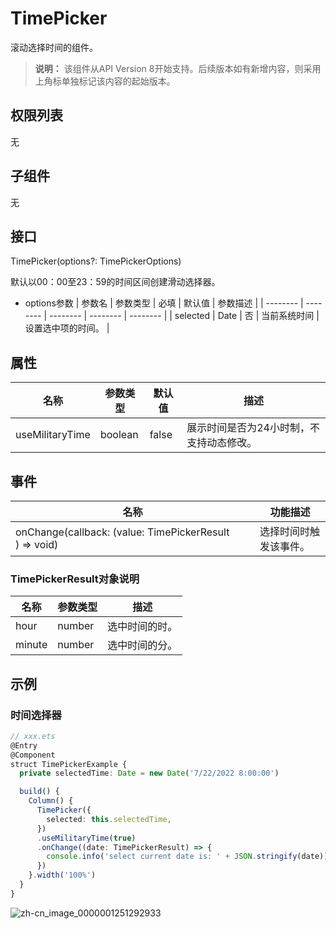 # TimePicker

滚动选择时间的组件。

>  **说明：**
> 该组件从API Version 8开始支持。后续版本如有新增内容，则采用上角标单独标记该内容的起始版本。


## 权限列表

无


## 子组件

无


## 接口

TimePicker(options?: TimePickerOptions)

默认以00：00至23：59的时间区间创建滑动选择器。

- options参数
  | 参数名 | 参数类型 | 必填 | 默认值 | 参数描述 |
  | -------- | -------- | -------- | -------- | -------- |
  | selected | Date | 否 | 当前系统时间 | 设置选中项的时间。 |


## 属性

| 名称 | 参数类型 | 默认值 | 描述 |
| -------- | -------- | -------- | -------- |
| useMilitaryTime | boolean | false | 展示时间是否为24小时制，不支持动态修改。 |


## 事件

| 名称 | 功能描述 |
| -------- | -------- |
| onChange(callback:&nbsp;(value:&nbsp;TimePickerResult )&nbsp;=&gt;&nbsp;void) | 选择时间时触发该事件。 |

### TimePickerResult对象说明
| 名称 | 参数类型 | 描述 |
| -------- | -------- | -------- |
| hour | number | 选中时间的时。 |
| minute | number | 选中时间的分。 |


## 示例


### 时间选择器

```ts
// xxx.ets
@Entry
@Component
struct TimePickerExample {
  private selectedTime: Date = new Date('7/22/2022 8:00:00')

  build() {
    Column() {
      TimePicker({
        selected: this.selectedTime,
      })
      .useMilitaryTime(true)
      .onChange((date: TimePickerResult) => {
        console.info('select current date is: ' + JSON.stringify(date))
      })
    }.width('100%')
  }
}
```

![zh-cn_image_0000001251292933](figures/zh-cn_image_0000001251292933.gif)
